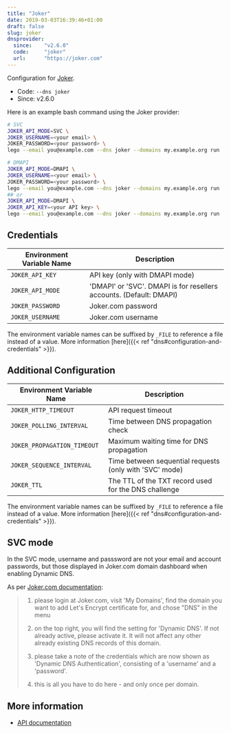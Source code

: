 ```yaml
---
title: "Joker"
date: 2019-03-03T16:39:46+01:00
draft: false
slug: joker
dnsprovider:
  since:    "v2.6.0"
  code:     "joker"
  url:      "https://joker.com"
---
```


<!-- THIS DOCUMENTATION IS AUTO-GENERATED. PLEASE DO NOT EDIT. -->
<!-- providers/dns/joker/joker.toml -->
<!-- THIS DOCUMENTATION IS AUTO-GENERATED. PLEASE DO NOT EDIT. -->


Configuration for [Joker](https://joker.com).


<!--more-->

- Code: `--dns joker`
- Since: v2.6.0


Here is an example bash command using the Joker provider:

```bash
# SVC
JOKER_API_MODE=SVC \
JOKER_USERNAME=<your email> \
JOKER_PASSWORD=<your password> \
lego --email you@example.com --dns joker --domains my.example.org run

# DMAPI
JOKER_API_MODE=DMAPI \
JOKER_USERNAME=<your email> \
JOKER_PASSWORD=<your password> \
lego --email you@example.com --dns joker --domains my.example.org run
## or
JOKER_API_MODE=DMAPI \
JOKER_API_KEY=<your API key> \
lego --email you@example.com --dns joker --domains my.example.org run
```




## Credentials

| Environment Variable Name | Description |
|-----------------------|-------------|
| `JOKER_API_KEY` | API key (only with DMAPI mode) |
| `JOKER_API_MODE` | 'DMAPI' or 'SVC'. DMAPI is for resellers accounts. (Default: DMAPI) |
| `JOKER_PASSWORD` | Joker.com password |
| `JOKER_USERNAME` | Joker.com username |

The environment variable names can be suffixed by `_FILE` to reference a file instead of a value.
More information [here]({{< ref "dns#configuration-and-credentials" >}}).


## Additional Configuration

| Environment Variable Name | Description |
|--------------------------------|-------------|
| `JOKER_HTTP_TIMEOUT` | API request timeout |
| `JOKER_POLLING_INTERVAL` | Time between DNS propagation check |
| `JOKER_PROPAGATION_TIMEOUT` | Maximum waiting time for DNS propagation |
| `JOKER_SEQUENCE_INTERVAL` | Time between sequential requests (only with 'SVC' mode) |
| `JOKER_TTL` | The TTL of the TXT record used for the DNS challenge |

The environment variable names can be suffixed by `_FILE` to reference a file instead of a value.
More information [here]({{< ref "dns#configuration-and-credentials" >}}).

## SVC mode

In the SVC mode, username and passsword are not your email and account passwords, but those displayed in Joker.com domain dashboard when enabling Dynamic DNS.

As per [Joker.com documentation](https://joker.com/faq/content/6/496/en/let_s-encrypt-support.html):

> 1. please login at Joker.com, visit 'My Domains',
>    find the domain you want to add  Let's Encrypt certificate for, and chose "DNS" in the menu
>
> 2. on the top right, you will find the setting for 'Dynamic DNS'.
>    If not already active, please activate it.
>    It will not affect any other already existing DNS records of this domain.
>
> 3. please take a note of the credentials which are now shown as 'Dynamic DNS Authentication', consisting of a 'username' and a 'password'.
>
> 4. this is all you have to do here - and only once per domain.



## More information

- [API documentation](https://joker.com/faq/category/39/22-dmapi.html)

<!-- THIS DOCUMENTATION IS AUTO-GENERATED. PLEASE DO NOT EDIT. -->
<!-- providers/dns/joker/joker.toml -->
<!-- THIS DOCUMENTATION IS AUTO-GENERATED. PLEASE DO NOT EDIT. -->
